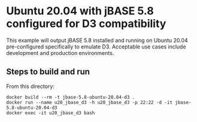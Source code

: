 # Ubuntu 20.04 with jBASE 5.8 configured for D3 compatibility

This example will output jBASE 5.8 installed and running on Ubuntu 20.04 pre-configured specifically to emulate D3. Acceptable use cases include development and production environments.

## Steps to build and run

From this directory:

``` text
docker build --rm -t jbase-5.8-ubuntu-20.04-d3 .
docker run --name u20_jbase_d3 -h u20_jbase_d3 -p 22:22 -d -it jbase-5.8-ubuntu-20.04-d3
docker exec -it u20_jbase_d3 bash
```
